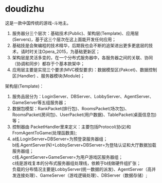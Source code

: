 # doudizhu

这是一款中国传统的游戏-斗地主。 <br>
1. 服务器分三个层次：基础技术(Public)、架构层(Template)、应用层(Servers)，基于这三个层次在这上面能开发任何应用； <br>
2. 基础技是会聚编程的技术精华，后期我也会不断的追架进出更多更底层的技术，请时时关注Opera_2015，为基础更新区； <br>
3. 架构层是灵活多变的，在一个分布式服务器中，各服务器之间的关联、协同（协调和同步）都存于个基本款架中；   <br>
4. 应用层主要是实现三个要求(MVC模型要求)：数据模型区(Pakcet)、数据控制区(Handler) 、服务器模块(Module)；  <br>

  
架构层(Template)：<br>
1. 服务品层分为：LoginServer、DBServer、LobbyServer、AgentServer、GameServer等五组服务器； <br>
2. 数据包模型：RankPacket(排行包)、RoomsPacket(场次包)、RoomsPacket(房间包)、UserPacket(用户数据)、TablePacket(桌面信息包)等； <br>
3. 控制器由 PacketHandler里来定义：主要包括Protocol(协议)和FromAgentToGame(处理函数类); <br>
4. a线.LoginServer+DBServer=为预登录服务器组； <br>
  b线.AgentServer(N)+LobbyServer+DBServer=为登陆认证和大厅数据加载服务器组； <br>
  c线.AgentServer+GameServer=为用户游戏区服务器组； <br>
  c线是游戏复本的分布式服务器组处理线，依赖于b线做硬件组扩张； <br>
  负载的分布情况主要是LobbyServer(统一数据的派发)、AgentServer（高并发连接处理）、GameServer（游戏逻辑处理）、DBServer（数据存储）; <br>

